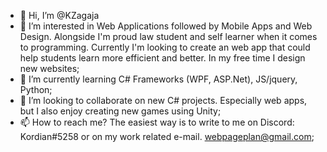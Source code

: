 - 👋 Hi, I’m @KZagaja
- 👀 I’m interested in Web Applications followed by Mobile Apps and Web Design. Alongside I'm proud law student and self learner when it comes to programming. Currently I'm looking to create an web app that could help students learn more efficient and better. In my free time I design new websites;
- 🌱 I’m currently learning C# Frameworks (WPF, ASP.Net), JS/jquery, Python;
- 💞️ I’m looking to collaborate on new C# projects. Especially web apps, but I also enjoy creating new games using Unity;
- 📫 How to reach me? The easiest way is to write to me on Discord: Kordian#5258 or on my work related e-mail. webpageplan@gmail.com;

<!---
KZagaja/KZagaja is a ✨ special ✨ repository because its `README.md` (this file) appears on your GitHub profile.
You can click the Preview link to take a look at your changes.
--->
